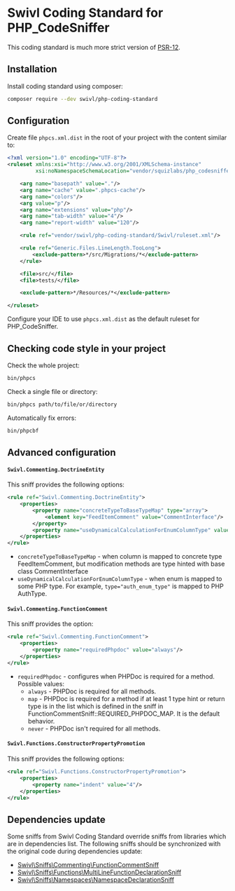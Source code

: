 Swivl Coding Standard for PHP_CodeSniffer
=========================================

This coding standard is much more strict version of [PSR-12](https://www.php-fig.org/psr/psr-12/).

Installation
------------

Install coding standard using composer:
```sh
composer require --dev swivl/php-coding-standard
```

Configuration
-------------

Create file `phpcs.xml.dist` in the root of your project with the content similar to:

```xml
<?xml version="1.0" encoding="UTF-8"?>
<ruleset xmlns:xsi="http://www.w3.org/2001/XMLSchema-instance"
         xsi:noNamespaceSchemaLocation="vendor/squizlabs/php_codesniffer/phpcs.xsd">

    <arg name="basepath" value="."/>
    <arg name="cache" value=".phpcs-cache"/>
    <arg name="colors"/>
    <arg value="p"/>
    <arg name="extensions" value="php"/>
    <arg name="tab-width" value="4"/>
    <arg name="report-width" value="120"/>

    <rule ref="vendor/swivl/php-coding-standard/Swivl/ruleset.xml"/>

    <rule ref="Generic.Files.LineLength.TooLong">
        <exclude-pattern>*/src/Migrations/*</exclude-pattern>
    </rule>

    <file>src/</file>
    <file>tests/</file>

    <exclude-pattern>*/Resources/*</exclude-pattern>

</ruleset>
```

Configure your IDE to use `phpcs.xml.dist` as the default ruleset for PHP_CodeSniffer.

Checking code style in your project
-----------------------------------

Check the whole project:
```sh
bin/phpcs
```

Check a single file or directory:
```sh
bin/phpcs path/to/file/or/directory
```

Automatically fix errors:
```sh
bin/phpcbf
```

Advanced configuration
----------------------

#### `Swivl.Commenting.DoctrineEntity`
This sniff provides the following options:

```xml
<rule ref="Swivl.Commenting.DoctrineEntity">
    <properties>
        <property name="concreteTypeToBaseTypeMap" type="array">
            <element key="FeedItemComment" value="CommentInterface"/>
        </property>
        <property name="useDynamicalCalculationForEnumColumnType" value="true"/>
    </properties>
</rule>
```
* `concreteTypeToBaseTypeMap` - when column is mapped to concrete type FeedItemComment, but modification methods are type hinted with base class CommentInterface
* `useDynamicalCalculationForEnumColumnType` - when enum is mapped to some PHP type.
  For example, `type="auth_enum_type"` is mapped to PHP AuthType.

#### `Swivl.Commenting.FunctionComment`
This sniff provides the option:
```xml
<rule ref="Swivl.Commenting.FunctionComment">
    <properties>
        <property name="requiredPhpdoc" value="always"/>
    </properties>
</rule>
```
* `requiredPhpdoc` - configures when PHPDoc is required for a method. Possible values:
    * `always` - PHPDoc is required for all methods.
    * `map` - PHPDoc is required for a method if at least 1 type hint or return type is in the list which is defined in the sniff in FunctionCommentSniff::REQUIRED_PHPDOC_MAP. It is the default behavior.
    * `never` - PHPDoc isn't required for all methods.

#### `Swivl.Functions.ConstructorPropertyPromotion`

This sniff provides the following options:
```xml
<rule ref="Swivl.Functions.ConstructorPropertyPromotion">
    <properties>
        <property name="indent" value="4"/>
    </properties>
</rule>
```

Dependencies update
-------------------
Some sniffs from Swivl Coding Standard override sniffs from libraries which are in dependencies list.
The following sniffs should be synchronized with the original code during dependencies update:
* [Swivl\Sniffs\Commenting\FunctionCommentSniff](Swivl/Sniffs/Commenting/FunctionCommentSniff.php)
* [Swivl\Sniffs\Functions\MultiLineFunctionDeclarationSniff](Swivl/Sniffs/Functions/MultiLineFunctionDeclarationSniff.php)
* [Swivl\Sniffs\Namespaces\NamespaceDeclarationSniff](Swivl/Sniffs/Namespaces/NamespaceDeclarationSniff.php)
